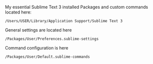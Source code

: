 My essential Sublime Text 3 installed Packages and custom commands located here:

	/Users/USER/Library/Application Support/Sublime Text 3

General settings are located here

	/Packages/User/Preferences.sublime-settings

Command configuration is here

	/Packages/User/Default.sublime-commands
